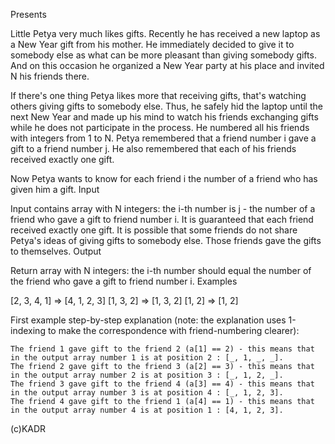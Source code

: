 Presents

Little Petya very much likes gifts. Recently he has received a new laptop as a New Year gift from his mother. He immediately decided to give it to somebody else as what can be more pleasant than giving somebody gifts. And on this occasion he organized a New Year party at his place and invited N his friends there.

If there's one thing Petya likes more that receiving gifts, that's watching others giving gifts to somebody else. Thus, he safely hid the laptop until the next New Year and made up his mind to watch his friends exchanging gifts while he does not participate in the process. He numbered all his friends with integers from 1 to N. Petya remembered that a friend number i gave a gift to a friend number j. He also remembered that each of his friends received exactly one gift.

Now Petya wants to know for each friend i the number of a friend who has given him a gift.
Input

Input contains array with N integers: the i-th number is j - the number of a friend who gave a gift to friend number i. It is guaranteed that each friend received exactly one gift. It is possible that some friends do not share Petya's ideas of giving gifts to somebody else. Those friends gave the gifts to themselves.
Output

Return array with N integers: the i-th number should equal the number of the friend who gave a gift to friend number i.
Examples

[2, 3, 4, 1]  =>  [4, 1, 2, 3]
[1, 3, 2]     =>  [1, 3, 2]
[1, 2]        =>  [1, 2]

First example step-by-step explanation (note: the explanation uses 1-indexing to make the correspondence with friend-numbering clearer):

    The friend 1 gave gift to the friend 2 (a[1] == 2) - this means that in the output array number 1 is at position 2 : [_, 1, _, _].
    The friend 2 gave gift to the friend 3 (a[2] == 3) - this means that in the output array number 2 is at position 3 : [_, 1, 2, _].
    The friend 3 gave gift to the friend 4 (a[3] == 4) - this means that in the output array number 3 is at position 4 : [_, 1, 2, 3].
    The friend 4 gave gift to the friend 1 (a[4] == 1) - this means that in the output array number 4 is at position 1 : [4, 1, 2, 3].

(c)KADR


